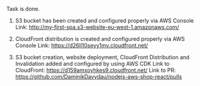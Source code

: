 Task is done. 
1. S3 bucket has been created and configured properly via AWS Console
Link: http://my-first-spa.s3-website-eu-west-1.amazonaws.com/
2. CloudFront distribution is created and configured properly via AWS Console
Link: https://d26ll10seyy1mv.cloudfront.net/

3. S3 bucket creation, website deployment, CloudFront Distribution and Invalidation added and configured by using AWS CDK
Link to CloudFront: https://d159amxoyhkes9.cloudfront.net/
Link to PR: https://github.com/DaminikDavydau/nodejs-aws-shop-react/pulls